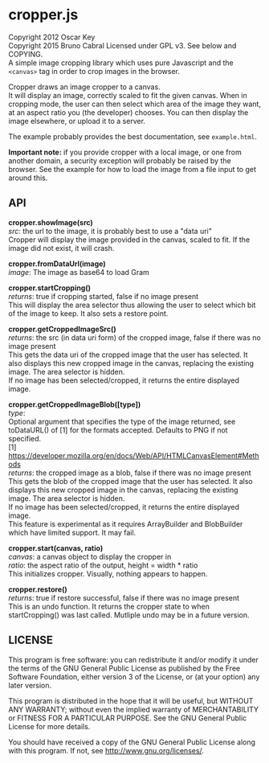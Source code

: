 # cropper.js
Copyright 2012 Oscar Key  
Copyright 2015 Bruno Cabral
Licensed under GPL v3. See below and COPYING.  
A simple image cropping library which uses pure Javascript and the `<canvas>` tag in order to crop images in the browser.

Cropper draws an image cropper to a canvas.  
It will display an image, correctly scaled to fit the given canvas. When in cropping mode, the user can then select which area of the image they want, at an aspect ratio you (the developer) chooses. You can then display the image elsewhere, or upload it to a server.

The example probably provides the best documentation, see `example.html`.

**Important note:** if you provide cropper with a local image, or one from another domain, a security exception will probably be raised by the browser. See the example for how to load the image from a file input to get around this.

## API
**cropper.showImage(src)**  
*src*: the url to the image, it is probably best to use a "data uri"  
Cropper will display the image provided in the canvas, scaled to fit. If the image did not exist, it will crash.

**cropper.fromDataUrl(image)**  
*image*: The image as base64 to load Gram


**cropper.startCropping()**  
*returns*: true if cropping started, false if no image present  
This will display the area selector thus allowing the user to select which bit of the image to keep. It also sets a restore point.

**cropper.getCroppedImageSrc()**  
*returns*: the src (in data uri form) of the cropped image, false if there was no image present  
This gets the data uri of the cropped image that the user has selected. It also displays this new cropped image in the canvas, replacing the existing image. The area selector is hidden.  
If no image has been selected/cropped, it returns the entire displayed image.

**cropper.getCroppedImageBlob([type])**  
*type*:  
Optional argument that specifies the type of the image returned, see toDataURL() of [1] for the formats accepted. Defaults to PNG if not specified.  
[1] https://developer.mozilla.org/en/docs/Web/API/HTMLCanvasElement#Methods  
*returns*: the cropped image as a blob, false if there was no image present  
This gets the blob of the cropped image that the user has selected. It also displays this new cropped image in the canvas, replacing the existing image. The area selector is hidden.  
If no image has been selected/cropped, it returns the entire displayed image.  
This feature is experimental as it requires ArrayBuilder and BlobBuilder which have limited support. It may fail.

**cropper.start(canvas, ratio)**  
*canvas*: a canvas object to display the cropper in  
*ratio*: the aspect ratio of the output, height = width * ratio  
This initializes cropper. Visually, nothing appears to happen.

**cropper.restore()**  
*returns*: true if restore successful, false if there was no image present  
This is an undo function. It returns the cropper state to when startCropping() was last called. Mutliple undo may be in a future version.

## LICENSE
This program is free software: you can redistribute it and/or modify
it under the terms of the GNU General Public License as published by
the Free Software Foundation, either version 3 of the License, or
(at your option) any later version.

This program is distributed in the hope that it will be useful,
but WITHOUT ANY WARRANTY; without even the implied warranty of
MERCHANTABILITY or FITNESS FOR A PARTICULAR PURPOSE.  See the
GNU General Public License for more details.

You should have received a copy of the GNU General Public License
along with this program.  If not, see <http://www.gnu.org/licenses/>.
